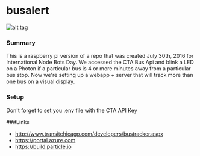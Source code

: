 # busalert

![alt tag](https://encrypted-tbn1.gstatic.com/images?q=tbn:ANd9GcTkLH1B8OeZZ8e9qvl7qGrgE8phiNL4nz5v5wns8avgA_IHzI5pT6_oQX0)

### Summary
This is a raspberry pi version of a repo that was created July 30th, 2016 for International Node Bots Day. We accessed the CTA Bus Api and blink a LED on a Photon if a particular bus is 4 or more minutes away from a particular bus stop. Now we're setting up a webapp + server that will track more than one bus on a visual display.

### Setup
Don't forget to set you .env file with the CTA API Key

###Links
- http://www.transitchicago.com/developers/bustracker.aspx
- https://portal.azure.com
- https://build.particle.io